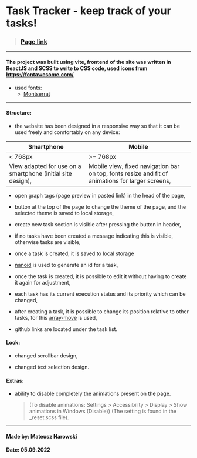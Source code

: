 # Task Tracker - keep track of your tasks!

> ### [Page link](https://task-tracker.mndev.eu)

---

#### The project was built using vite, frontend of the site was written in ReactJS and SCSS to write to CSS code, used icons from https://fontawesome.com/

- used fonts:
  - [Montserrat](https://fonts.google.com/specimen/Montserrat)

---

#### Structure:

- the website has been designed in a responsive way so that it can be used freely and comfortably on any device:

| Smartphone                                                  | Mobile                                                                                           |
| ----------------------------------------------------------- | ------------------------------------------------------------------------------------------------ |
| < 768px                                                     | >= 768px                                                                                         |
| View adapted for use on a smartphone (initial site design), | Mobile view, fixed navigation bar on top, fonts resize and fit of animations for larger screens, |

- open graph tags (page preview in pasted link) in the head of the page,

- button at the top of the page to change the theme of the page, and the selected theme is saved to local storage,

- create new task section is visible after pressing the button in header,

- if no tasks have been created a message indicating this is visible, otherwise tasks are visible,

- once a task is created, it is saved to local storage

- [nanoid](https://www.npmjs.com/package/nanoid) is used to generate an id for a task,

- once the task is created, it is possible to edit it without having to create it again for adjustment,

- each task has its current execution status and its priority which can be changed,

- after creating a task, it is possible to change its position relative to other tasks, for this [array-move](https://www.npmjs.com/package/array-move) is used,

- github links are located under the task list.

#### Look:

- changed scrollbar design,

- changed text selection design.

#### Extras:

- ability to disable completely the animations present on the page.

  > (To disable animations: Settings > Accessibility > Display > Show animations in Windows (Disable)) (The setting is found in the \_reset.scss file).

---

#### Made by: Mateusz Narowski

#### Date: 05.09.2022
